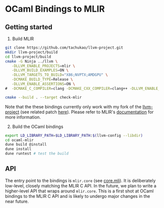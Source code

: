 # OCaml Bindings to MLIR


## Getting started

1. Build MLIR 

```sh
git clone https://github.com/tachukao/llvm-project.git
mkdir llvm-project/build
cd llvm-project/build
cmake -G Ninja ../llvm \
   -DLLVM_ENABLE_PROJECTS=mlir \
   -DLLVM_BUILD_EXAMPLES=ON \
   -DLLVM_TARGETS_TO_BUILD="X86;NVPTX;AMDGPU" \
   -DCMAKE_BUILD_TYPE=Release \
   -DLLVM_ENABLE_ASSERTIONS=ON \
#  -DCMAKE_C_COMPILER=clang -DCMAKE_CXX_COMPILER=clang++ -DLLVM_ENABLE_LLD=ON

cmake --build . --target check-mlir
```
Note that the these bindings currently only work with my fork of the [llvm-project](https://github.com/tachukao/llvm-project.git) (see related patch [here](https://reviews.llvm.org/D92700)).
Please refer to MLIR's [documentation](https://mlir.llvm.org/getting_started/) for more information.

2. Build the OCaml bindings

```sh
export LD_LIBRARY_PATH=$LD_LIBRARY_PATH:$(llvm-config --libdir) 
cd ocaml-mlir
dune build @install
dune install
dune runtest # test the build
```

## API
The entry point to the bindings is `mlir.core` (see [core.mli](src/core/core.mli)).
It is deliberately low-level, closely matching the MLIR C API.
In the future, we plan to write a higher-level API that wraps around `mlir.core`. 
This is a first shot at OCaml bindings to the MLIR C API and is likely to undergo major changes in the near future. 